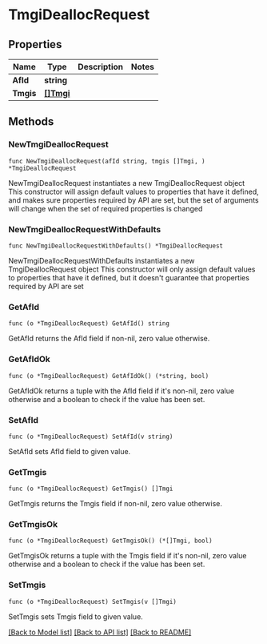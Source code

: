 # TmgiDeallocRequest

## Properties

Name | Type | Description | Notes
------------ | ------------- | ------------- | -------------
**AfId** | **string** |  | 
**Tmgis** | [**[]Tmgi**](Tmgi.md) |  | 

## Methods

### NewTmgiDeallocRequest

`func NewTmgiDeallocRequest(afId string, tmgis []Tmgi, ) *TmgiDeallocRequest`

NewTmgiDeallocRequest instantiates a new TmgiDeallocRequest object
This constructor will assign default values to properties that have it defined,
and makes sure properties required by API are set, but the set of arguments
will change when the set of required properties is changed

### NewTmgiDeallocRequestWithDefaults

`func NewTmgiDeallocRequestWithDefaults() *TmgiDeallocRequest`

NewTmgiDeallocRequestWithDefaults instantiates a new TmgiDeallocRequest object
This constructor will only assign default values to properties that have it defined,
but it doesn't guarantee that properties required by API are set

### GetAfId

`func (o *TmgiDeallocRequest) GetAfId() string`

GetAfId returns the AfId field if non-nil, zero value otherwise.

### GetAfIdOk

`func (o *TmgiDeallocRequest) GetAfIdOk() (*string, bool)`

GetAfIdOk returns a tuple with the AfId field if it's non-nil, zero value otherwise
and a boolean to check if the value has been set.

### SetAfId

`func (o *TmgiDeallocRequest) SetAfId(v string)`

SetAfId sets AfId field to given value.


### GetTmgis

`func (o *TmgiDeallocRequest) GetTmgis() []Tmgi`

GetTmgis returns the Tmgis field if non-nil, zero value otherwise.

### GetTmgisOk

`func (o *TmgiDeallocRequest) GetTmgisOk() (*[]Tmgi, bool)`

GetTmgisOk returns a tuple with the Tmgis field if it's non-nil, zero value otherwise
and a boolean to check if the value has been set.

### SetTmgis

`func (o *TmgiDeallocRequest) SetTmgis(v []Tmgi)`

SetTmgis sets Tmgis field to given value.



[[Back to Model list]](../README.md#documentation-for-models) [[Back to API list]](../README.md#documentation-for-api-endpoints) [[Back to README]](../README.md)


